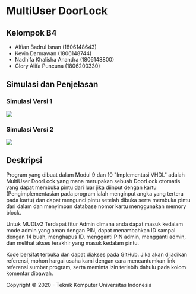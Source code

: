 # MultiUser DoorLock

## Kelompok B4
- Alfian Badrul Isnan (1806148643)
- Kevin Darmawan (1806148744)
- Nadhifa Khalisha Anandra (1806148800)
- Glory Alifa Puncuna (1806200330)

## Simulasi dan Penjelasan
### Simulasi Versi 1
[![](http://img.youtube.com/vi/UP-KBOfajC4/0.jpg)](http://www.youtube.com/watch?v=UP-KBOfajC4 "MultiUser DoorLock")

### Simulasi Versi 2
[![](http://img.youtube.com/vi/IuivDsku8KY/0.jpg)](http://www.youtube.com/watch?v=IuivDsku8KY "MUDL v2")

## Deskripsi
Program yang dibuat dalam Modul 9 dan 10 "Implementasi VHDL" adalah MultiUser DoorLock yang mana merupakan sebuah DoorLock otomatis yang dapat membuka pintu dari luar jika diinput dengan kartu (Pengimplementasian pada program ialah menginput angka yang tertera pada kartu) dan dapat mengunci pintu setelah dibuka serta membuka pintu dari dalam dan menyimpan database nomor kartu menggunakan memory block. 

Untuk MUDLv2 Terdapat fitur Admin dimana anda dapat masuk kedalam mode admin yang aman dengan PIN, dapat menambahkan ID sampai dengan 14 buah, menghapus ID, mengganti PIN admin, mengganti admin, dan melihat akses terakhir yang masuk kedalam pintu.

Kode bersifat terbuka dan dapat diakses pada GitHub. Jika akan dijadikan referensi, mohon hargai usaha kami dengan cara mencantumkan link referensi sumber program, serta meminta izin terlebih dahulu pada kolom komentar dibawah.

Copyright © 2020 - Teknik Komputer Universitas Indonesia
